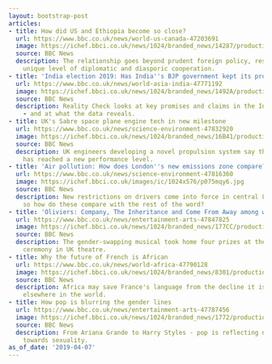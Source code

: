 ```yaml
---
layout: bootstrap-post
articles:
- title: How did US and Ethiopia become so close?
  url: https://www.bbc.co.uk/news/world-us-canada-47203691
  image: https://ichef.bbci.co.uk/news/1024/branded_news/14287/production/_106276528_flatbread_976getty.jpg
  source: BBC News
  description: The relationship goes beyond prudent foreign policy, resulting in a
    unique level of diplomatic and diasporic cooperation.
- title: 'India election 2019: Has India''s BJP government kept its promises?'
  url: https://www.bbc.co.uk/news/world-asia-india-47771192
  image: https://ichef.bbci.co.uk/news/1024/branded_news/1492A/production/_106266248_bjp_women.jpg
  source: BBC News
  description: Reality Check looks at key promises and claims in the Indian election
    - and at what the data reveals.
- title: UK's Sabre space plane engine tech in new milestone
  url: https://www.bbc.co.uk/news/science-environment-47832920
  image: https://ichef.bbci.co.uk/news/1024/branded_news/16B41/production/_106339929_tf2-site-.jpg
  source: BBC News
  description: UK engineers developing a novel propulsion system say their technology
    has reached a new performance level.
- title: 'Air pollution: How does London''s new emissions zone compare?'
  url: https://www.bbc.co.uk/news/science-environment-47816360
  image: https://ichef.bbci.co.uk/images/ic/1024x576/p075mqy6.jpg
  source: BBC News
  description: New restrictions on drivers come into force in central London today,
    so how do these compare with the rest of the word?
- title: 'Oliviers: Company, The Inheritance and Come From Away among winners'
  url: https://www.bbc.co.uk/news/entertainment-arts-47847825
  image: https://ichef.bbci.co.uk/news/1024/branded_news/177CC/production/_106340269_pattigettyimages-1135644810.jpg
  source: BBC News
  description: The gender-swapping musical took home four prizes at the biggest awards
    ceremony in UK theatre.
- title: Why the future of French is African
  url: https://www.bbc.co.uk/news/world-africa-47790128
  image: https://ichef.bbci.co.uk/news/1024/branded_news/8301/production/_106273533_afp_senegal2_976.gif
  source: BBC News
  description: Africa may save France's language from the decline it is experiencing
    elsewhere in the world.
- title: How pop is blurring the gender lines
  url: https://www.bbc.co.uk/news/entertainment-arts-47787456
  image: https://ichef.bbci.co.uk/news/1024/branded_news/1772/production/_106320060_ariana_grab-nc.png
  source: BBC News
  description: From Ariana Grande to Harry Styles - pop is reflecting new attitudes
    towards sexuality.
as_of_date: '2019-04-07'
---
```


